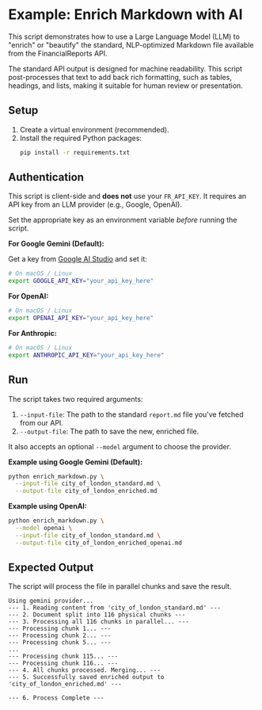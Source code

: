 # Example: Enrich Markdown with AI

This script demonstrates how to use a Large Language Model (LLM) to "enrich" or "beautify" the standard, NLP-optimized Markdown file available from the FinancialReports API.

The standard API output is designed for machine readability. This script post-processes that text to add back rich formatting, such as tables, headings, and lists, making it suitable for human review or presentation.

## Setup

1.  Create a virtual environment (recommended).
2.  Install the required Python packages:
    ```bash
    pip install -r requirements.txt
    ```

## Authentication

This script is client-side and **does not** use your `FR_API_KEY`. It requires an API key from an LLM provider (e.g., Google, OpenAI).

Set the appropriate key as an environment variable *before* running the script.

**For Google Gemini (Default):**

Get a key from [Google AI Studio](https://aistudio.google.com/app/apikey) and set it:
```bash
# On macOS / Linux
export GOOGLE_API_KEY="your_api_key_here"
```

**For OpenAI:**

```bash
# On macOS / Linux
export OPENAI_API_KEY="your_api_key_here"
```

**For Anthropic:**

```bash
# On macOS / Linux
export ANTHROPIC_API_KEY="your_api_key_here"
```

## Run

The script takes two required arguments:
1.  `--input-file`: The path to the standard `report.md` file you've fetched from our API.
2.  `--output-file`: The path to save the new, enriched file.

It also accepts an optional `--model` argument to choose the provider.

**Example using Google Gemini (Default):**

```bash
python enrich_markdown.py \
  --input-file city_of_london_standard.md \
  --output-file city_of_london_enriched.md
```

**Example using OpenAI:**

```bash
python enrich_markdown.py \
  --model openai \
  --input-file city_of_london_standard.md \
  --output-file city_of_london_enriched_openai.md
```

## Expected Output

The script will process the file in parallel chunks and save the result.

```
Using gemini provider...
--- 1. Reading content from 'city_of_london_standard.md' ---
--- 2. Document split into 116 physical chunks ---
--- 3. Processing all 116 chunks in parallel... ---
--- Processing chunk 1... ---
--- Processing chunk 2... ---
--- Processing chunk 5... ---
...
--- Processing chunk 115... ---
--- Processing chunk 116... ---
--- 4. All chunks processed. Merging... ---
--- 5. Successfully saved enriched output to 'city_of_london_enriched.md' ---

--- 6. Process Complete ---
```